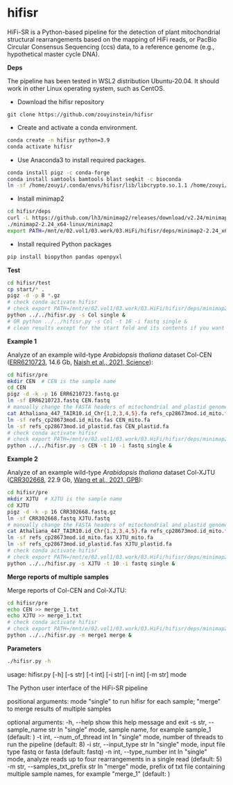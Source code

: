 # hifisr

HiFi-SR is a Python-based pipeline for the detection of plant mitochondrial structural rearrangements based on the mapping of HiFi reads, or PacBio Circular Consensus Sequencing (ccs) data, to a reference genome (e.g., hypothetical master cycle DNA).

**Deps**

The pipeline has been tested in WSL2 distribution Ubuntu-20.04. It should work in other Linux operating system, such as CentOS.

* Download the hifisr repository

```
git clone https://github.com/zouyinstein/hifisr
```

* Create and activate a conda environment.

```bash
conda create -n hifisr python=3.9
conda activate hifisr
```

* Use Anaconda3 to install required packages.

```bash
conda install pigz -c conda-forge
conda install samtools bamtools blast seqkit -c bioconda
ln -sf /home/zouyi/.conda/envs/hifisr/lib/libcrypto.so.1.1 /home/zouyi/.conda/envs/hifisr/lib/libcrypto.so.1.0.0  # create a soft link
```

* Install minimap2

```bash
cd hifisr/deps
curl -L https://github.com/lh3/minimap2/releases/download/v2.24/minimap2-2.24_x64-linux.tar.bz2 | tar -jxvf -
./minimap2-2.24_x64-linux/minimap2
export PATH=/mnt/e/02.vol1/03.work/03.HiFi/hifisr/deps/minimap2-2.24_x64-linux:$PATH
```

* Install required Python packages

```bash
pip install biopython pandas openpyxl
```

**Test**

```bash
cd hifisr/test
cp start/* .
pigz -d -p 8 *.gz
# check conda activate hifisr
# check export PATH=/mnt/e/02.vol1/03.work/03.HiFi/hifisr/deps/minimap2-2.24_x64-linux:$PATH
python ../../hifisr.py -s Col single &
# OR python ../../hifisr.py -s Col -t 16 -i fastq single &
# clean results except for the start fold and its contents if you want to rerun the test
```


**Example 1**

Analyze of an example wild-type *Arabidopsis thaliana* dataset Col-CEN ([ERR6210723](https://www.ncbi.nlm.nih.gov/sra/ERR6210723), 14.6 Gb, [Naish et al., 2021, Science](https://www.science.org/doi/10.1126/science.abi7489)):

```bash
cd hifisr/pre
mkdir CEN  # CEN is the sample name
cd CEN
pigz -d -k -p 16 ERR6210723.fastq.gz
ln -sf ERR6210723.fastq CEN.fastq
# manually change the FASTA headers of mitochondrial and plastid genome refercences into mito and plastid for easily manipulation
cat Athaliana_447_TAIR10.id_Chr{1,2,3,4,5}.fa refs_cp28673mod.id_mito.fas refs_cp28673mod.id_plastid.fas > CEN_ref.fa
ln -sf refs_cp28673mod.id_mito.fas CEN_mito.fa
ln -sf refs_cp28673mod.id_plastid.fas CEN_plastid.fa
# check conda activate hifisr
# check export PATH=/mnt/e/02.vol1/03.work/03.HiFi/hifisr/deps/minimap2-2.24_x64-linux:$PATH
python ../../hifisr.py -s CEN -t 10 -i fastq single &

```

**Example 2**

Analyze of an example wild-type *Arabidopsis thaliana* dataset Col-XJTU ([CRR302668](https://ngdc.cncb.ac.cn/gsa/browse/CRA004538/CRR302668), 22.9 Gb, [Wang et al., 2021, GPB](https://www.sciencedirect.com/science/article/pii/S1672022921001741)):

```bash
cd hifisr/pre
mkdir XJTU  # XJTU is the sample name
cd XJTU
pigz -d -k -p 16 CRR302668.fastq.gz
ln -sf CRR302668.fastq XJTU.fastq
# manually change the FASTA headers of mitochondrial and plastid genome refercences into mito and plastid for easily manipulation
cat Athaliana_447_TAIR10.id_Chr{1,2,3,4,5}.fa refs_cp28673mod.id_mito.fas refs_cp28673mod.id_plastid.fas > XJTU_ref.fa
ln -sf refs_cp28673mod.id_mito.fas XJTU_mito.fa
ln -sf refs_cp28673mod.id_plastid.fas XJTU_plastid.fa
# check conda activate hifisr
# check export PATH=/mnt/e/02.vol1/03.work/03.HiFi/hifisr/deps/minimap2-2.24_x64-linux:$PATH
python ../../hifisr.py -s XJTU -t 10 -i fastq single &
```

**Merge reports of multiple samples**

Merge reports of Col-CEN and Col-XJTU:

```bash
cd hifisr/pre
echo CEN >> merge_1.txt
echo XJTU >> merge_1.txt
# check conda activate hifisr
# check export PATH=/mnt/e/02.vol1/03.work/03.HiFi/hifisr/deps/minimap2-2.24_x64-linux:$PATH
python ../../hifisr.py -m merge1 merge &
```

**Parameters**

```bash
./hifisr.py -h
```

usage: hifisr.py [-h] [-s str] [-t int] [-i str] [-n int] [-m str] mode

The Python user interface of the HiFi-SR pipeline

positional arguments:
  mode                  "single" to run hifisr for each sample; "merge" to merge results of multiple samples

optional arguments:
  -h, --help            show this help message and exit
  -s str, --sample_name str
                        In "single" mode, sample name, for example sample_1 (default: )
  -t int, --num_of_thread int
                        In "single" mode, number of threads to run the pipeline (default: 8)
  -i str, --input_type str
                        In "single" mode, input file type fastq or fasta (default: fastq)
  -n int, --type_number int
                        In "single" mode, analyze reads up to four rearrangements in a single read (default: 5)
  -m str, --samples_txt_prefix str
                        In "merge" mode, prefix of txt file containing multiple sample names, for example "merge_1" (default: )
